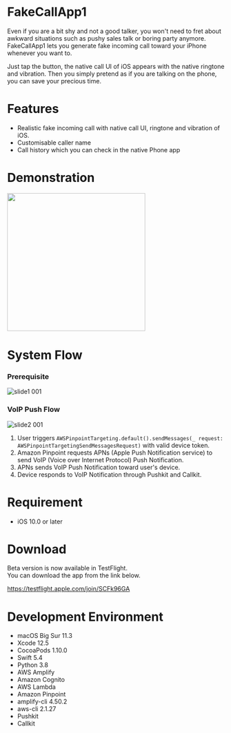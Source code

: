 # FakeCallApp1

Even if you are a bit shy and not a good talker, you won't need to fret about awkward situations such as pushy sales talk or boring party anymore.   FakeCallApp1 lets you generate fake incoming call toward your iPhone whenever you want to.

Just tap the button, the native call UI of iOS appears with the native ringtone and vibration.   Then you simply pretend as if you are talking on the phone, you can save your precious time.

# Features

* Realistic fake incoming call with native call UI, ringtone and vibration of iOS.
* Customisable caller name
* Call history which you can check in the native Phone app

# Demonstration

<img src="https://user-images.githubusercontent.com/84314868/119223281-68bee800-bb33-11eb-8d30-d54db9370efc.gif" width="320px">

# System Flow

### Prerequisite
![slide1 001](https://user-images.githubusercontent.com/84314868/119223365-f8649680-bb33-11eb-8504-67c5e2bd01d6.jpeg)


### VoIP Push Flow
![slide2 001](https://user-images.githubusercontent.com/84314868/119223397-319d0680-bb34-11eb-92f4-db62588ea865.jpeg)


1. User triggers `AWSPinpointTargeting.default().sendMessages(_ request: AWSPinpointTargetingSendMessagesRequest)` with valid device token.
2. Amazon Pinpoint requests APNs (Apple Push Notification service) to send VoIP (Voice over Internet Protocol) Push Notification.
3. APNs sends VoIP Push Notification toward user's device.
4. Device responds to VoIP Notification through Pushkit and Callkit.

# Requirement
* iOS 10.0 or later

# Download
Beta version is now available in TestFlight.  
You can download the app from the link below.

<https://testflight.apple.com/join/SCFk96GA>

# Development Environment
* macOS Big Sur 11.3
* Xcode 12.5
* CocoaPods 1.10.0
* Swift 5.4
* Python 3.8
* AWS Amplify
* Amazon Cognito
* AWS Lambda
* Amazon Pinpoint
* amplify-cli 4.50.2
* aws-cli 2.1.27
* Pushkit
* Callkit
